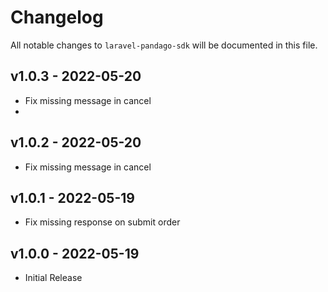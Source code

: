 # Changelog

All notable changes to `laravel-pandago-sdk` will be documented in this file.

## v1.0.3 - 2022-05-20

- Fix missing message in cancel
- 
## v1.0.2 - 2022-05-20

- Fix missing message in cancel

## v1.0.1 - 2022-05-19

- Fix missing response on submit order

## v1.0.0 - 2022-05-19

- Initial Release